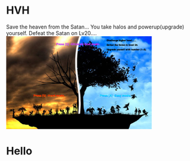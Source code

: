 # HVH
Save the heaven from the Satan... You take halos and powerup(upgrade) yourself. Defeat the Satan on Lv20....
<img src = "https://github.com/hcho0437/HVH/blob/master/ScreenShots/title.png" height="250px">
<html>
<h1>Hello</h1>
</html>
